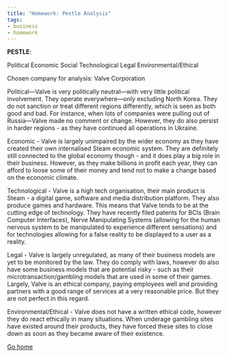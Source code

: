 ```yaml
---
title: "Homework: Pestle Analysis"
tags:
- business
- homework
---
```


**PESTLE**:

Political
Economic
Social
Technological
Legal
Environmental/Ethical

Chosen company for analysis:  Valve Corporation

Political—Valve is very politically neutral—with very little political involvement. They operate everywhere—only excluding North Korea. They do not sanction or treat different regions differently, which is seen as both good and bad. For instance, when lots of companies were pulling out of Russia—Valve made no comment or change. However, they do also persist in harder regions - as they have continued all operations in Ukraine.

Economic - Valve is largely unimpaired by the wider economy as they have created their own internalised Steam economic system. They are definitely still connected to the global economy though - and it does play a big role in their business. However, as they make billions in profit each year, they can afford to loose some of their money and tend not to make a change based on the economic climate.

Technological - Valve is a high tech organisation, their main product is Steam - a digital game, software and media distribution platform. They also produce games and hardware. This means that Valve tends to be at the cutting edge of technology. They have recently filed patents for BCIs (Brain Computer Interfaces), Nerve Manipulating Systems (allowing for the human nervous system to be manipulated to experience different sensations) and for technologies allowing for a false reality to be displayed to a user as a reality. 

Legal - Valve is largely unregulated, as many of their business models are yet to be monitored by the law. They do comply with laws, however do also have some business models that are potential risky - such as their microtransaction/gambling models that are used in some of their games. Largely, Valve is an ethical company, paying employees well and providing partners with a good range of services at a very reasonable price. But they are not perfect in this regard.

Environmental/Ethical - Valve does not have a written ethical code, however they do react ethically in many situations. When underage gambling sites have existed around their products, they have forced these sites to close down as soon as they became aware of their existence. 



[Go home](/)